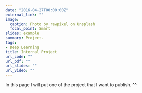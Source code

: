 ```yaml
---
date: "2016-04-27T00:00:00Z"
external_link: ""
image:
  caption: Photo by rawpixel on Unsplash
  focal_point: Smart
slides: example
summary: Project.
tags:
- Deep Learning
title: Internal Project
url_code: ""
url_pdf: ""
url_slides: ""
url_video: ""
---
```


In this page I will put one of the project that I want to publish. ^^
